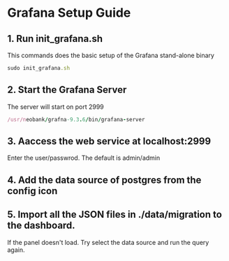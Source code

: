 # Grafana Setup Guide

## 1. Run init_grafana.sh 

This commands does the basic setup of the Grafana stand-alone binary

```rb
sudo init_grafana.sh
```

## 2. Start the Grafana Server

The server will start on port 2999

```rb
/usr/neobank/grafna-9.3.6/bin/grafana-server
```

## 3. Aaccess the web service at localhost:2999

Enter the user/passwrod. The default is admin/admin

## 4. Add the data source of postgres from the config icon

## 5. Import all the JSON files in ./data/migration to the dashboard. 

If the panel doesn't load. Try select the data source and run the query again.